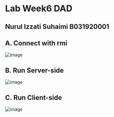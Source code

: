 # Lab Week6 DAD
## Nurul Izzati Suhaimi B031920001

## A. Connect with rmi

![image](https://user-images.githubusercontent.com/73053555/115716314-a3eebf80-a3ab-11eb-807c-892eebf5deb3.png)

##  B. Run Server-side

![image](https://user-images.githubusercontent.com/73053555/115716355-af41eb00-a3ab-11eb-9614-0928fe908593.png)

##  C. Run Client-side

![image](https://user-images.githubusercontent.com/73053555/115716390-b668f900-a3ab-11eb-9a1d-fbb639a69c4f.png)
